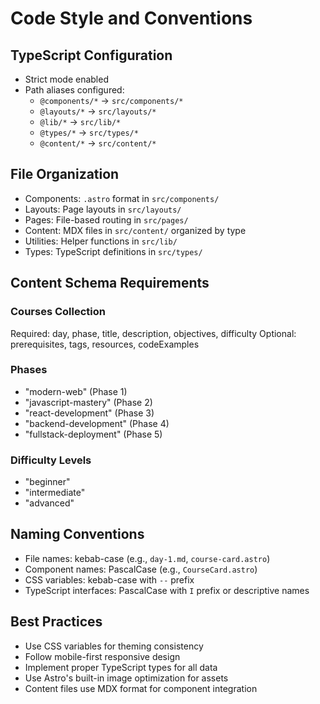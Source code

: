 # Code Style and Conventions

## TypeScript Configuration
- Strict mode enabled
- Path aliases configured:
  - `@components/*` → `src/components/*`
  - `@layouts/*` → `src/layouts/*`
  - `@lib/*` → `src/lib/*`
  - `@types/*` → `src/types/*`
  - `@content/*` → `src/content/*`

## File Organization
- Components: `.astro` format in `src/components/`
- Layouts: Page layouts in `src/layouts/`
- Pages: File-based routing in `src/pages/`
- Content: MDX files in `src/content/` organized by type
- Utilities: Helper functions in `src/lib/`
- Types: TypeScript definitions in `src/types/`

## Content Schema Requirements

### Courses Collection
Required: day, phase, title, description, objectives, difficulty
Optional: prerequisites, tags, resources, codeExamples

### Phases
- "modern-web" (Phase 1)
- "javascript-mastery" (Phase 2)
- "react-development" (Phase 3)
- "backend-development" (Phase 4)
- "fullstack-deployment" (Phase 5)

### Difficulty Levels
- "beginner"
- "intermediate"
- "advanced"

## Naming Conventions
- File names: kebab-case (e.g., `day-1.md`, `course-card.astro`)
- Component names: PascalCase (e.g., `CourseCard.astro`)
- CSS variables: kebab-case with `--` prefix
- TypeScript interfaces: PascalCase with `I` prefix or descriptive names

## Best Practices
- Use CSS variables for theming consistency
- Follow mobile-first responsive design
- Implement proper TypeScript types for all data
- Use Astro's built-in image optimization for assets
- Content files use MDX format for component integration